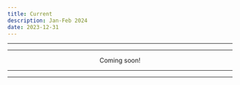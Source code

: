 ```yaml
---
title: Current
description: Jan-Feb 2024
date: 2023-12-31
---
```


---
---

<div align="center">Coming soon!</div>

---
---
